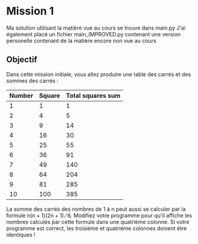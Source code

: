 # Mission 1

Ma solution utilisant la matière vue au cours se trouve dans main.py
J'ai également placé un fichier main_IMPROVED.py contenant une version personelle contenant de la matière encore non vue au cours

## Objectif

Dans cette mission initiale, vous allez produire une table des carrés et des sommes des carrés :

| Number | Square | Total squares sum |
|--------|--------|-------------------|
|1        |1       |1|
|2        |4       |5|
|3        |9       |14|
|4        |16      |30|
|5        |25      |55|
|6        |36      |91|
|7        |49      |140|
|8        |64      |204|
|9        |81      |285|
|10       |100     |385|



La somme des carrés des nombres de 1 à n peut aussi se calculer par la formule n(n + 1)(2n + 1) ⁄ 6. Modifiez votre programme pour qu'il affiche les nombres calculés par cette formule dans une quatrième colonne. Si votre programme est correct, les troisième et quatrième colonnes doivent être identiques !
